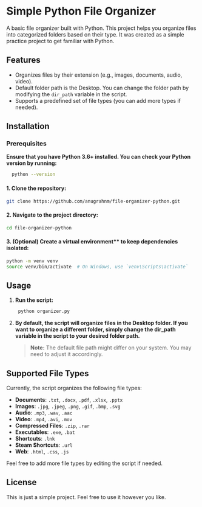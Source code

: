 # Simple Python File Organizer

A basic file organizer built with Python. This project helps you organize files into categorized folders based on their type. It was created as a simple practice project to get familiar with Python.

## Features

- Organizes files by their extension (e.g., images, documents, audio, video).
- Default folder path is the Desktop. You can change the folder path by modifying the `dir_path` variable in the script.
- Supports a predefined set of file types (you can add more types if needed).

## Installation

### Prerequisites

**Ensure that you have Python 3.6+ installed. You can check your Python version by running:**

```bash
  python --version
```

#### 1. Clone the repository:

```bash
git clone https://github.com/anugrahnm/file-organizer-python.git
```

#### 2. Navigate to the project directory:

```bash
cd file-organizer-python
```

#### 3. (Optional) Create a virtual environment\*\* to keep dependencies isolated:

```bash
python -m venv venv
source venv/bin/activate  # On Windows, use `venv\Scripts\activate`
```

## Usage

1. **Run the script:**
   ```bash
    python organizer.py
   ```
2. **By default, the script will organize files in the Desktop folder. If you want to organize a different folder, simply change the dir_path variable in the script to your desired folder path.**
   > **Note:** The default file path might differ on your system. You may need to adjust it accordingly.

## Supported File Types

Currently, the script organizes the following file types:

- **Documents**: `.txt`, `.docx`, `.pdf`, `.xlsx`, `.pptx`
- **Images**: `.jpg`, `.jpeg`, `.png`, `.gif`, `.bmp`, `.svg`
- **Audio**: `.mp3`, `.wav`, `.aac`
- **Video**: `.mp4`, `.avi`, `.mov`
- **Compressed Files**: `.zip`, `.rar`
- **Executables**: `.exe`, `.bat`
- **Shortcuts**: `.lnk`
- **Steam Shortcuts**: `.url`
- **Web**: `.html`, `.css`, `.js`

Feel free to add more file types by editing the script if needed.

## License

This is just a simple project. Feel free to use it however you like.
